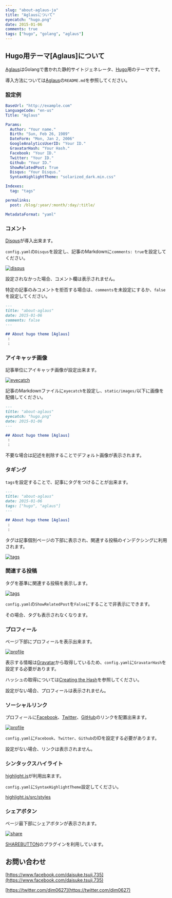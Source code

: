 ```yaml
---
slug: "about-aglaus-ja"
title: "Aglausについて"
eyecatch: "hugo.png"
date: 2015-01-06
comments: true
tags: ["hugo", "golang", "aglaus"]
---
```


## Hugo用テーマ[Aglaus]について

[Aglaus](https://github.com/dim0627/hugo_theme_aglaus)はGolangで書かれた静的サイトジェネレータ、[Hugo](http://gohugo.io)用のテーマです。

導入方法については[Aglaus](https://github.com/dim0627/hugo_theme_aglaus)の`README.md`を参照してください。

### 設定例

``` yaml
BaseUrl: "http://example.com"
LanguageCode: "en-us"
Title: "Aglaus"

Params:
  Author: "Your name."
  Birth: "Sun, Feb 26, 1989"
  DateForm: "Mon, Jan 2, 2006"
  GoogleAnalyticsUserID: "Your ID."
  GravatarHash: "Your Hash."
  Facebook: "Your ID."
  Twitter: "Your ID."
  Github: "Your ID."
  ShowRelatedPost: True
  Disqus: "Your Disqus."
  SyntaxHighlightTheme: "solarized_dark.min.css"

Indexes:
  tag: "tags"

permalinks:
  post: /blog/:year/:month/:day/:title/

MetadataFormat: "yaml"
```

### コメント

[Disqus](https://disqus.com/)が導入出来ます。

`config.yaml`の`Disqus`を設定し、記事のMarkdownに`comments: true`を設定してください。

[<img src="/hugo_theme_aglaus/images/desc_disqus.png" class="image" alt="disqus">](/hugo_theme_aglaus/images/desc_disqus.png)

設定されなかった場合、コメント欄は表示されません。

特定の記事のみコメントを拒否する場合は、`comments`を未設定にするか、`false`を設定してください。

``` markdown
---
title: "about-aglaus"
date: 2015-01-06
comments: false
---

## About hugo theme [Aglaus]
 :
 :
```

### アイキャッチ画像

記事単位にアイキャッチ画像が設定出来ます。

[<img src="/hugo_theme_aglaus/images/desc_eyecatch.png" class="image" alt="eyecatch">](/hugo_theme_aglaus/images/desc_eyecatch.png)

記事のMarkdownファイルに`eyecatch`を設定し、`static/images/`以下に画像を配備してください。

``` markdown
---
title: "about-aglaus"
eyecatch: "hugo.png"
date: 2015-01-06
---

## About hugo theme [Aglaus]
 :
 :
```

不要な場合は記述を削除することでデフォルト画像が表示されます。

### タギング

`tags`を設定することで、記事にタグをつけることが出来ます。

``` markdown
---
title: "about-aglaus"
date: 2015-01-06
tags: ["hugo", "aglaus"]
---

## About hugo theme [Aglaus]
 :
 :
```

タグは記事個別ページの下部に表示され、関連する投稿のインデクシングに利用されます。

[<img src="/hugo_theme_aglaus/images/desc_tags.png" class="image" alt="tags">](/hugo_theme_aglaus/images/desc_tags.png)

### 関連する投稿

タグを基準に関連する投稿を表示します。

[<img src="/hugo_theme_aglaus/images/desc_tags.png" class="image" alt="tags">](/hugo_theme_aglaus/images/desc_tags.png)

`config.yaml`の`ShowRelatedPost`を`False`にすることで非表示にできます。

その場合、タグも表示されなくなります。

### プロフィール

ページ下部にプロフィールを表示出来ます。

[<img src="/hugo_theme_aglaus/images/desc_profile.png" class="image" alt="profile">](/hugo_theme_aglaus/images/desc_profile.png)

表示する情報は[Gravatar](https://gravatar.com/)から取得しているため、`config.yaml`に`GravatarHash`を設定する必要があります。

ハッシュの取得については[Creating the Hash](https://ja.gravatar.com/site/implement/hash/)を参照してください。

設定がない場合、プロフィールは表示されません。

### ソーシャルリンク

プロフィールに[Facebook](https://www.facebook.com/)、[Twitter](https://twitter.com/)、[GitHub](https://github.com/)のリンクを配置出来ます。

[<img src="/hugo_theme_aglaus/images/desc_profile.png" class="image" alt="profile">](/hugo_theme_aglaus/images/desc_profile.png)

`config.yaml`に`Facebook`、`Twitter`、`Github`のIDを設定する必要があります。

設定がない場合、リンクは表示されません。

### シンタックスハイライト

[highlight.js](https://highlightjs.org/)が利用出来ます。

`config.yaml`に`SyntaxHighlightTheme`設定してください。

[highlight.js/src/styles](https://github.com/isagalaev/highlight.js/tree/master/src/styles)

### シェアボタン

ページ最下部にシェアボタンが表示されます。

[<img src="/hugo_theme_aglaus/images/desc_share.png" class="image" alt="share">](/hugo_theme_aglaus/images/desc_share.png)

[SHAREBUTTON](http://sharebutton.net/)のプラグインを利用しています。

## お問い合わせ

[https://www.facebook.com/daisuke.tsuji.735](https://www.facebook.com/daisuke.tsuji.735)

[https://twitter.com/dim0627](https://twitter.com/dim0627)

